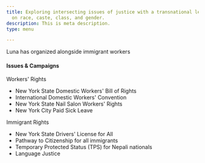 ```yaml
---
title: Exploring intersecting issues of justice with a transnational lens, focusing
  on race, caste, class, and gender.
description: This is meta description.
type: menu

---
```

Luna has organized alongside immigrant workers

#### **Issues & Campaigns**

Workers' Rights

* New York State Domestic Workers' Bill of Rights
* International Domestic Workers' Convention
* New York State Nail Salon Workers' Rights
* New York City Paid Sick Leave

Immigrant Rights

* New York State Drivers' License for All
* Pathway to Citizenship for all immigrants
* Temporary Protected Status (TPS) for Nepali nationals
* Language Justice